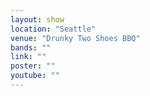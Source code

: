 ```yaml
---
layout: show
location: "Seattle"
venue: "Drunky Two Shoes BBQ"
bands: ""
link: ""
poster: ""
youtube: ""
---
```



